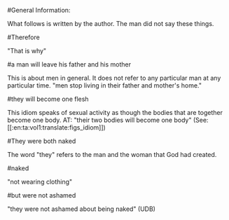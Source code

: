 #General Information:

What follows is written by the author. The man did not say these things.

#Therefore

"That is why"

#a man will leave his father and his mother

This is about men in general. It does not refer to any particular man at any particular time. "men stop living in their father and mother's home."

#they will become one flesh

This idiom speaks of sexual activity as though the bodies that are together become one body. AT: "their two bodies will become one body" (See: [[:en:ta:vol1:translate:figs_idiom]])

#They were both naked

The word "they" refers to the man and the woman that God had created.

#naked

"not wearing clothing"

#but were not ashamed

"they were not ashamed about being naked" (UDB)